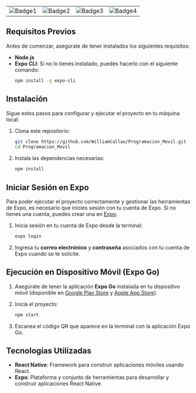 
<table align="center">
  <tr>
    <td>
      <img src="https://github.com/user-attachments/assets/c3bf5458-055b-487b-8e3b-7152e9b81440" alt="Badge1">
    </td>
    <td>
      <img src="https://github.com/user-attachments/assets/e5a52f56-95e3-4d89-b47c-fb43291aa697" alt="Badge2">
    </td>
    <td>
      <img src="https://github.com/user-attachments/assets/b789aeb0-5270-488c-abbd-3204c732f632" alt="Badge3">
    </td>
    <td>
      <img src="https://github.com/user-attachments/assets/df77e2eb-33a2-411a-a1d6-896826fdf1d8" alt="Badge4">
    </td>
  </tr>
</table>


## Requisitos Previos

Antes de comenzar, asegúrate de tener instalados los siguientes requisitos:

- **Node.js**
- **Expo CLI**: Si no lo tienes instalado, puedes hacerlo con el siguiente comando:
  ```bash
  npm install -g expo-cli
  ```

## Instalación

Sigue estos pasos para configurar y ejecutar el proyecto en tu máquina local:

1. Clona este repositorio:
   ```bash
   git clone https://github.com/WilliamCallao/Programacion_Movil.git
   cd Programacion_Movil
   ```

2. Instala las dependencias necesarias:
   ```bash
   npm install
   ```
## Iniciar Sesión en Expo

Para poder ejecutar el proyecto correctamente y gestionar las herramientas de Expo, es necesario que inicies sesión con tu cuenta de Expo. Si no tienes una cuenta, puedes crear una en [Expo](https://expo.dev/signup).

1. Inicia sesión en tu cuenta de Expo desde la terminal:
   ```bash
   expo login
   ```

2. Ingresa tu **correo electrónico** y **contraseña** asociados con tu cuenta de Expo cuando se te solicite.

## Ejecución en Dispositivo Móvil (Expo Go)

1. Asegúrate de tener la aplicación **Expo Go** instalada en tu dispositivo móvil (disponible en [Google Play Store](https://play.google.com/store/apps/details?id=host.exp.exponent) y [Apple App Store](https://apps.apple.com/app/expo-go/id982107779)).

2. Inicia el proyecto:
   ```bash
   npm start
   ```

3. Escanea el código QR que aparece en la terminal con la aplicación Expo Go.

## Tecnologías Utilizadas

- **React Native**: Framework para construir aplicaciones móviles usando React.
- **Expo**: Plataforma y conjunto de herramientas para desarrollar y construir aplicaciones React Native.
